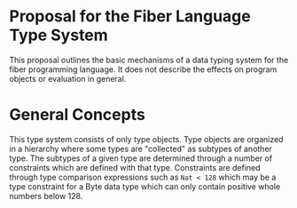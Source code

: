 Proposal for the Fiber Language Type System
===

This proposal outlines the basic mechanisms of a data typing system for the fiber programming language.
It does not describe the effects on program objects or evaluation in general.

# General Concepts

This type system consists of only type objects. 
Type objects are organized in a hierarchy where some types are "collected" as subtypes of another type. 
The subtypes of a given type are determined through a number of constraints which are defined with that type. 
Constraints are defined through type comparison expressions such as `Nat < 128` which may be a type constraint for a Byte data type which can only contain positive whole numbers below 128.

